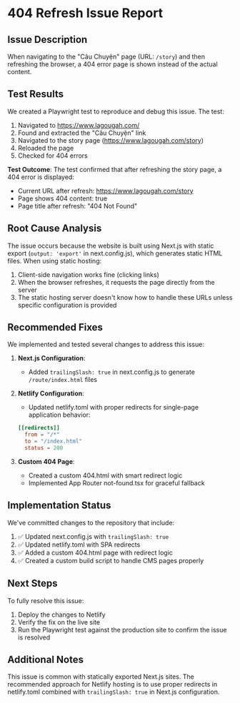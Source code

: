# 404 Refresh Issue Report

## Issue Description

When navigating to the "Câu Chuyện" page (URL: `/story`) and then refreshing the browser, a 404 error page is shown instead of the actual content.

## Test Results

We created a Playwright test to reproduce and debug this issue. The test:

1. Navigated to https://www.lagougah.com/
2. Found and extracted the "Câu Chuyện" link
3. Navigated to the story page (https://www.lagougah.com/story)
4. Reloaded the page
5. Checked for 404 errors

**Test Outcome**: The test confirmed that after refreshing the story page, a 404 error is displayed:
- Current URL after refresh: https://www.lagougah.com/story
- Page shows 404 content: true
- Page title after refresh: "404 Not Found"

## Root Cause Analysis

The issue occurs because the website is built using Next.js with static export (`output: 'export'` in next.config.js), which generates static HTML files. When using static hosting:

1. Client-side navigation works fine (clicking links)
2. When the browser refreshes, it requests the page directly from the server
3. The static hosting server doesn't know how to handle these URLs unless specific configuration is provided

## Recommended Fixes

We implemented and tested several changes to address this issue:

1. **Next.js Configuration**:
   - Added `trailingSlash: true` in next.config.js to generate `/route/index.html` files

2. **Netlify Configuration**:
   - Updated netlify.toml with proper redirects for single-page application behavior:
   ```toml
   [[redirects]]
     from = "/*"
     to = "/index.html"
     status = 200
   ```

3. **Custom 404 Page**:
   - Created a custom 404.html with smart redirect logic
   - Implemented App Router not-found.tsx for graceful fallback

## Implementation Status

We've committed changes to the repository that include:

1. ✅ Updated next.config.js with `trailingSlash: true`
2. ✅ Updated netlify.toml with SPA redirects
3. ✅ Added a custom 404.html page with redirect logic
4. ✅ Created a custom build script to handle CMS pages properly

## Next Steps

To fully resolve this issue:

1. Deploy the changes to Netlify
2. Verify the fix on the live site
3. Run the Playwright test against the production site to confirm the issue is resolved

## Additional Notes

This issue is common with statically exported Next.js sites. The recommended approach for Netlify hosting is to use proper redirects in netlify.toml combined with `trailingSlash: true` in Next.js configuration. 